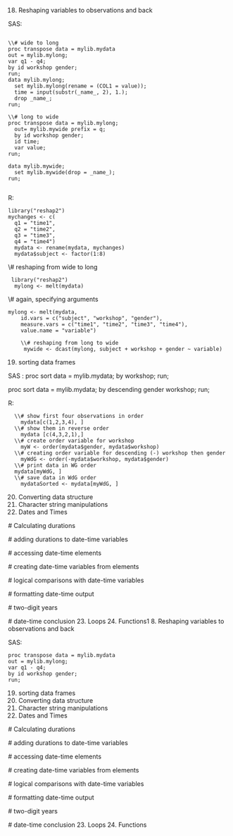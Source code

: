 18. Reshaping variables to observations and back

SAS:




```

\\# wide to long
proc transpose data = mylib.mydata
out = mylib.mylong;
var q1 - q4;
by id workshop gender;
run;
data mylib.mylong;
  set mylib.mylong(rename = (COL1 = value));
  time = input(substr(_name_, 2), 1.);
  drop _name_;
run;

\\# long to wide
proc transpose data = mylib.mylong;
  out= mylib.mywide prefix = q;
  by id workshop gender;
  id time;
  var value;
run;

data mylib.mywide;
  set mylib.mywide(drop = _name_);
run;


```
R:



```
library("reshap2")
mychanges <- c(
  q1 = "time1",
  q2 = "time2",
  q3 = "time3",
  q4 = "time4")
  mydata <- rename(mydata, mychanges)
  mydata$subject <- factor(1:8)
```


  
  \\# reshaping from wide to long
 

```
 library("reshap2")
  mylong <- melt(mydata)
```


  \\# again, specifying arguments
  

```
mylong <- melt(mydata, 
    id.vars = c("subject", "workshop", "gender"),
    measure.vars = c("time1", "time2", "time3", "time4"),
    value.name = "variable")
    
    \\# reshaping from long to wide 
     mywide <- dcast(mylong, subject + workshop + gender ~ variable)
```


     
     

19. sorting data frames

SAS :
proc sort data = mylib.mydata;
  by workshop;
run;

proc sort data = mylib.mydata;
  by descending gender workshop;
  run;
  
  R:
  


```
  \\# show first four observations in order
    mydata[c(1,2,3,4), ]
  \\# show them in reverse order
    mydata [c(4,3,2,1),]
  \\# create order variable for workshop
    myW <- order(mydata$gender, mydata$workshop)
  \\# creating order variable for descending (-) workshop then gender
    myWdG <- order(-mydata$workshop, mydata$gender)
  \\# print data in WG order
  mydata[myWdG, ]
  \\# save data in WdG order
    mydataSorted <- mydata[myWdG, ]
```


    
    


20. Converting data structure
21. Character string manipulations
22. Dates and Times

\# Calculating durations

\# adding durations to date-time variables

\# accessing date-time elements

\# creating date-time variables from elements

\# logical comparisons with date-time variables

\# formatting date-time output

\# two-digit years

\# date-time conclusion
23. Loops
24. Functions1
8. Reshaping variables to observations and back

SAS:



```
proc transpose data = mylib.mydata
out = mylib.mylong;
var q1 - q4;
by id workshop gender;
run;
```


19. sorting data frames
20. Converting data structure
21. Character string manipulations
22. Dates and Times

\# Calculating durations

\# adding durations to date-time variables

\# accessing date-time elements

\# creating date-time variables from elements

\# logical comparisons with date-time variables

\# formatting date-time output

\# two-digit years

\# date-time conclusion
23. Loops
24. Functions